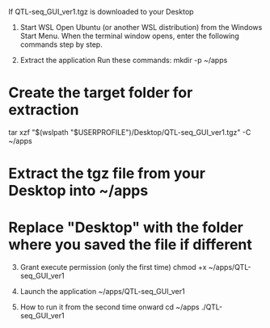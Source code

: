 If QTL-seq_GUI_ver1.tgz is downloaded to your Desktop

1. Start WSL
Open Ubuntu (or another WSL distribution) from the Windows Start Menu.
When the terminal window opens, enter the following commands step by step.

2. Extract the application
Run these commands:
mkdir -p ~/apps
# Create the target folder for extraction

tar xzf "$(wslpath "$USERPROFILE")/Desktop/QTL-seq_GUI_ver1.tgz" -C ~/apps
# Extract the tgz file from your Desktop into ~/apps
# Replace "Desktop" with the folder where you saved the file if different


3. Grant execute permission (only the first time)
chmod +x ~/apps/QTL-seq_GUI_ver1


5. Launch the application
~/apps/QTL-seq_GUI_ver1


7. How to run it from the second time onward
cd ~/apps
./QTL-seq_GUI_ver1
